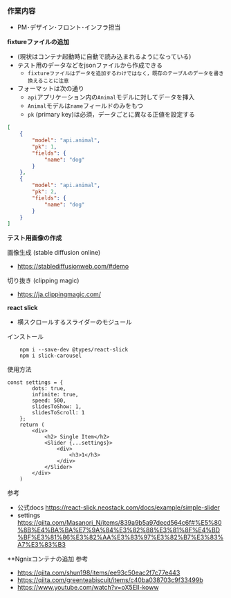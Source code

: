 ### 作業内容
- PM･デザイン･フロント･インフラ担当

**fixtureファイルの追加**
- (現状はコンテナ起動時に自動で読み込まれるようになっている)
- テスト用のデータなどをjsonファイルから作成できる
    - `fixtureファイルはデータを追加するわけではなく，既存のテーブルのデータを書き換えることに注意`
- フォーマットは次の通り
    - `api`アプリケーション内の`Animal`モデルに対してデータを挿入
    - `Animal`モデルは`name`フィールドのみをもつ
    - `pk` (primary key)は必須，データごとに異なる正値を設定する

```api/fixtures/animal.json
[
    {
        "model": "api.animal",
        "pk": 1,
        "fields": {
            "name": "dog"
        }
    },
    {
        "model": "api.animal",
        "pk": 2,
        "fields": {
            "name": "dog"
        }
    }
]
```

**テスト用画像の作成**

画像生成 (stable diffusion online)
- https://stablediffusionweb.com/#demo

切り抜き (clipping magic)
- https://ja.clippingmagic.com/

**react slick**
- 横スクロールするスライダーのモジュール

インストール
```
    npm i --save-dev @types/react-slick
    npm i slick-carousel
```

使用方法
```
const settings = {
        dots: true,
        infinite: true,
        speed: 500,
        slidesToShow: 1,
        slidesToScroll: 1
    };
    return (
        <div>
            <h2> Single Item</h2>
            <Slider {...settings}>
                <div>
                    <h3>1</h3>
                </div>
            </Slider>
        </div>
    )
```

参考
- 公式docs https://react-slick.neostack.com/docs/example/simple-slider
- settings https://qiita.com/Masanori_N/items/839a9b5a97decd564c6f#%E5%80%8B%E4%BA%BA%E7%9A%84%E3%82%88%E3%81%8F%E4%BD%BF%E3%81%86%E3%82%AA%E3%83%97%E3%82%B7%E3%83%A7%E3%83%B3

**Ngnixコンテナの追加
参考
- https://qiita.com/shun198/items/ee93c50eac2f7c77e443
- https://qiita.com/greenteabiscuit/items/c40ba038703c9f33499b
- https://www.youtube.com/watch?v=oX5ElI-koww